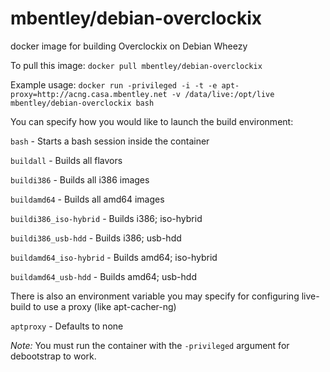 mbentley/debian-overclockix
==================

docker image for building Overclockix on Debian Wheezy

To pull this image:
`docker pull mbentley/debian-overclockix`

Example usage:
`docker run -privileged -i -t -e apt-proxy=http://acng.casa.mbentley.net -v /data/live:/opt/live mbentley/debian-overclockix bash`

You can specify how you would like to launch the build environment:

`bash` - Starts a bash session inside the container

`buildall` - Builds all flavors

`buildi386` - Builds all i386 images

`buildamd64` - Builds all amd64 images

`buildi386_iso-hybrid` - Builds i386; iso-hybrid

`buildi386_usb-hdd` - Builds i386; usb-hdd

`buildamd64_iso-hybrid` - Builds amd64; iso-hybrid

`buildamd64_usb-hdd` - Builds amd64; usb-hdd

There is also an environment variable you may specify for configuring live-build to use a proxy (like apt-cacher-ng)

`aptproxy` - Defaults to none

*Note:* You must run the container with the `-privileged` argument for debootstrap to work.

